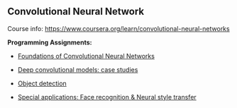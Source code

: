 ## Convolutional Neural Network

Course info: https://www.coursera.org/learn/convolutional-neural-networks

**Programming Assignments:**

* [Foundations of Convolutional Neural Networks](https://github.com/JanelChumley/coursera_deep_learning_ai/tree/master/convolutional_neural_networks/week1)

* [Deep convolutional models: case studies](https://github.com/JanelChumley/coursera_deep_learning_ai/tree/master/convolutional_neural_networks/week2)

* [Object detection](https://github.com/JanelChumley/coursera_deep_learning_ai/tree/master/convolutional_neural_networks/week3)

* [Special applications: Face recognition & Neural style transfer](https://github.com/JanelChumley/coursera_deep_learning_ai/tree/master/convolutional_neural_networks/week4)
